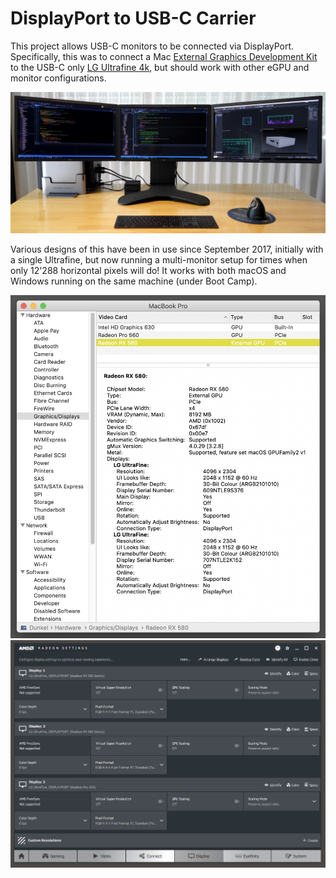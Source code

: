 DisplayPort to USB-C Carrier
============================

This project allows USB-C monitors to be connected via DisplayPort. Specifically, this was to connect a Mac [External Graphics Development Kit](https://developer.apple.com/development-kit/external-graphics/) to the USB-C only [LG Ultrafine 4k](https://www.lg.com/us/monitors/lg-22MD4KA-B-4k-uhd-led-monitor), but should work with other eGPU and monitor configurations.

![3x LG Ultrafine 4k monitors](doc/ultrafinex3.jpeg)

Various designs of this have been in use since September 2017, initially with a single Ultrafine, but now running a multi-monitor setup for times when only 12'288 horizontal pixels will do! It works with both macOS and Windows running on the same machine (under Boot Camp).

![System Information](doc/report-mac.png) ![Radeon Settings](doc/report-win.png)

